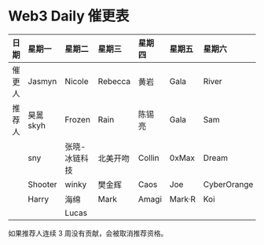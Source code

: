 # Web3 Daily 催更表

|日期|星期一|星期二|星期三|星期四|星期五|星期六|星期天|
|:----|:----|:----|:----|:----|:----|:----|:----|
|催更人|Jasmyn      |Nicole        |Rebecca   |黄岩     |Gala        |River        |林柒柒        |
|推荐人|昊暠skyh     |Frozen       |Rain      |陈锡亮    |Gala        |Sam          |Yan          |
|     |sny          |张晓-冰链科技 |北美开吻   |Collin   |0xMax        |Dream        |Zhangxuesong |
|     |Shooter      |winky        |樊金辉     |Caos     |Joe         |CyberOrange | Survivor    |
|     |Harry        |海绵          |Mark     | Amagi    | Mark·R     | Koi        | Aaron Chi   |
|     |             |Lucas         |         |          |            |            |              |

如果推荐人连续 3 周没有贡献，会被取消推荐资格。
